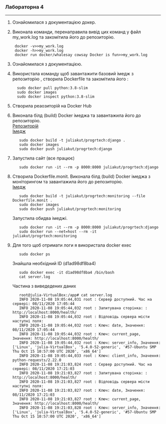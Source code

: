 ###  Лабораторна 4
***

1) Ознайомилася з документацією докер.
2) Виконала команди, перенаправила вивід 
цих команд у файл my_work.log та закомітила
його до репозиторію.

        docker -v>>my_work.log
        docker -h>>my_work.log
        docker run docker/whalesay cowsay Docker is fun>>my_work.log
3) Ознайомилася з документацією.
4) Використала команду щоб завантажити 
базовий імедж з репозиторію , 
створила Dockerfile та закомітила його  : 
        
         sudo docker pull python:3.8-slim
         sudo docker images
         sudo docker inspect python:3.8-slim
5) Створила реаозиторій на Docker Hub 
6) Виконала білд (build) Docker імеджа та завантажила 
його до репозиторію.  
[Репозиторій](https://hub.docker.com/r/juliakut/progrtech)   
[Імедж](https://hub.docker.com/layers/juliakut/progrtech/django/images/sha256-dcf0b362a359a80f261936a450413e2f1ffc2b24f85686576322998520202bcb?context=explore)
        
          sudo docker build -t juliakut/progrtech:django .
          sudo docker images
          sudo docker push juliakut/progrtech:django
7) Запустила сайт (все працює)
    
          sudo docker run -it --rm -p 8000:8000 juliakut/progrtech:django 
8) Cтворила Dockerfile.monit. Виконала білд (build) Docker імеджа 
 з моніторингом та завантажила його до репозиторію.    
[Імедж](https://hub.docker.com/layers/juliakut/progrtech/monitoring/images/sha256-d84a56e8c4f76588f6206c0012fa8ac758ed4686a0b937f1beeda6b589f62ec9?context=explore)

          sudo docker build -t juliakut/progrtech:monitoring --file Dockerfile.monit .
          sudo docker images
          sudo docker push juliakut/progrtech:monitoring
    Запустила обидва імеджі.
    
          sudo docker run -it --rm -p 8000:8000 juliakut/progrtech:django
          sudo docker run --net=host --rm -it juliakut/progrtech:monitoring
9) Для того щоб отримати логи я використала  docker exec

          sudo docker ps
    Знайшла необхідний ID (d1ad98df8ba4)
    
          sudo docker exec -it d1ad98df8ba4 /bin/bash   
          cat server.log
    Частина з виведедених даних
    
          root@julia-VirtualBox:/app# cat server.log
          INFO 2020-11-08 19:05:44,031 root : Сервер доступний. Час на сервері: 08/11/2020 17:05:44
          INFO 2020-11-08 19:05:44,032 root : Запитувана сторінка: : http://localhost:8000/health/
          INFO 2020-11-08 19:05:44,032 root : Відповідь сервера місти наступні поля:
          INFO 2020-11-08 19:05:44,032 root : Ключ: date, Значення: 08/11/2020 17:05:44
          INFO 2020-11-08 19:05:44,032 root : Ключ: current_page, Значення: http://localhost:8000/health/
          INFO 2020-11-08 19:05:44,032 root : Ключ: server_info, Значення: ['Linux', 'julia-VirtualBox', '5.4.0-52-generic', '#57-Ubuntu SMP Thu Oct 15 10:57:00 UTC 2020', 'x86_64']
          INFO 2020-11-08 19:05:44,033 root : Ключ: client_info, Значення: python-requests/2.22.0
          INFO 2020-11-08 19:21:03,824 root : Сервер доступний. Час на сервері: 08/11/2020 17:21:03
          INFO 2020-11-08 19:21:03,827 root : Запитувана сторінка: : http://localhost:8000/health/
          INFO 2020-11-08 19:21:03,827 root : Відповідь сервера місти наступні поля:
          INFO 2020-11-08 19:21:03,827 root : Ключ: date, Значення: 08/11/2020 17:21:03
          INFO 2020-11-08 19:21:03,827 root : Ключ: current_page, Значення: http://localhost:8000/health/
          INFO 2020-11-08 19:21:03,828 root : Ключ: server_info, Значення: ['Linux', 'julia-VirtualBox', '5.4.0-52-generic', '#57-Ubuntu SMP Thu Oct 15 10:57:00 UTC 2020', 'x86_64']
               